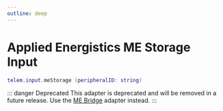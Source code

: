 ```yaml
---
outline: deep
---
```


# Applied Energistics ME Storage Input <Badge type="danger" text="deprecated" /> <RepoLink path="lib/input/MEStorageInputAdapter.lua" />

```lua
telem.input.meStorage (peripheralID: string)
```

::: danger Deprecated
This adapter is deprecated and will be removed in a future release. Use the [ME Bridge](/reference/input/advanced-peripherals/MEBridge) adapter instead.
:::